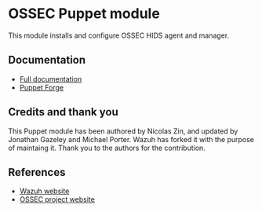 # OSSEC Puppet module

This module installs and configure OSSEC HIDS agent and manager.

## Documentation

* [Full documentation](http://documentation.wazuh.com)
* [Puppet Forge](https://forge.puppetlabs.com/wazuh/wazuh)

## Credits and thank you

This Puppet module has been authored by Nicolas Zin, and updated by Jonathan Gazeley and Michael Porter. Wazuh has forked it with the purpose of maintaing it. Thank you to the authors for the contribution.

## References

* [Wazuh website](http://wazuh.com)
* [OSSEC project website](http://ossec.github.io)
